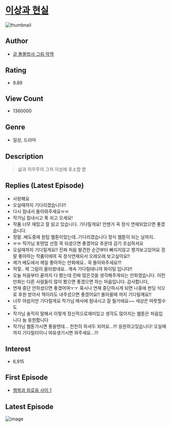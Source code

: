 # [이상과 현실](https://comic.naver.com/bestChallenge/list?titleId=723677)
![thumbnail](https://image-comic.pstatic.net/user_contents_data/challenge_comic/2019/05/03/323283/thumbnail_202x16471f713fe_80c2_487b_be91_70d13dfcdfee_00001829.JPEG)

## Author
- [글 똘똘법사 그림 악역](https://comic.naver.com/artistTitle?id=323283)

## Rating
- 9.89

## View Count
- 1360000

## Genre
- 일상, 드라마

## Description
> 삶과 허무주의 그저 이성에 호소할 뿐

## Replies (Latest Episode)
- 사랑해요
- 오실때까지 기다리겠습니다!!
- 다시 힘내서 돌아와주세요ㅠㅠ
- 작가님 힘내시고 푹 쉬고 오세요!
- 작품 너무 재밌고 잘 읽고 있습니다. 기다릴게요! 언젠가 꼭 정식 연재되었으면 좋겠습니다.
- 정말..배도중에 원탑 웹툰이었는데..기다리겠습니다 정식 웹툰이 되는 날까지..
- ㅠㅠ 작가님 포텐업 선정 꼭 되셨으면 좋겠어요 추운데 감기 조심하셔요
- 오실때까지 기다릴게요!! 진짜 처음 발견한 순간부터 빠지지않고 챙겨보고있어요 정말 좋아하는 작품이에여 꼭 정식연재되서 오래오래 보고싶어요!!
- 제가 베도에서 제일 좋아하는 만화에요.. 꼭 돌아와주세요!!!
- 허헣.. 제 그림이 올라왔네요.. 계속 기다릴테니까 화이팅 입니다!!
- 오늘 처음부터 끝까지 다 봤는데 진짜 많은것을 생각해주게되는 만화였습니다. 이런 만화는 다른 사람들이 많이 봤으면 좋겠으면 하는 마음입니다. 감사합니다,
- 연재 중단 안하셨으면 좋겠어여ㅜㅜ 혹시나 연재 중단하시게 되면 나중에 펀딩 식으로 후원 받아서 책이라도 내주셨으면 좋겠어요!! 돌아올때 까지 기다릴께요!!
- 너무 아쉽지만 기다릴게요 작가님 매사에 힘내시고 잘 될거에요~~ 세상은 따뜻할수도
- 작가님 솔직히 말해서 이렇게 정신적으로재미있고 생각도 많아지는 웹툰은 처음입니다 늘 응원합니다
- 작가님 웹툰가시면 좋을텐데... 천천히 하셔두 되어요...!!! 응원하고있습니다! 오실때까지 기다릴터이니 여유생기시면 와주세요...!!!

## Interest
- 6,915

## First Episode
- [행복과 외로움 사이 1](https://comic.naver.com/bestChallenge/detail?titleId=723677&no=1)

## Latest Episode
![image](https://image-comic.pstatic.net/user_contents_data/challenge_comic/2020/05/04/323283/upload_7003157022651068468.jpeg)
